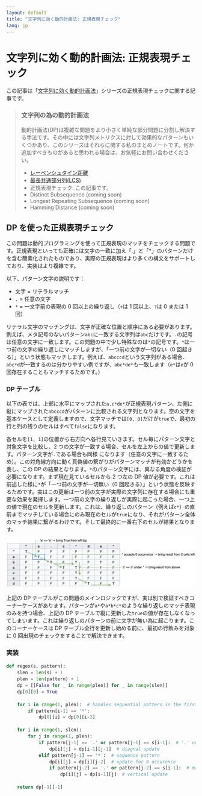 ```yaml
---
layout: default
title: "文字列に効く動的計画法: 正規表現チェック"
lang: jp
---
```


# 文字列に効く動的計画法: 正規表現チェック

この記事は「[文字列に効く動的計画法](/2023/02/02/dp-for-string-metrics.md)」シリーズの正規表現チェックに関する記事です。

> ### 文字列の為の動的計画法
>
> 動的計画法(DP)は複雑な問題をより小さく単純な部分問題に分割し解決する手法です。その中には文字列メトリクスに対して効果的なパターンもいくつかあり、このシリーズはそれらに関する私のまとめノートです。何か追加すべきものがあると思われる場合は、お気軽にお問い合わせください。
>
> - [レーベンシュタイン距離](/2023/02/03/dp-levenshtein.html)
> - [最長共通部分列(LCS)](/2023/02/05/dp-lcs.html)
> - 正規表現チェック: この記事です。
> - Distinct Subsequence (coming soon)
> - Longest Repeating Subsequence (coming soon)
> - Hamming Distance (coming soon)

## DP を使った正規表現チェック

この問題は動的プログラミングを使って正規表現のマッチをチェックする問題です。正規表現といっても正確には文字の一致に加え「.」と「\*」のパターンだけを含む簡素化されたものであり、実際の正規表現はより多くの構文をサポートしており、実装はより複雑です。

以下、パターン文字の説明です：

- 文字 = リテラルマッチ
- `.` = 任意の文字
- `*` = 一文字前の表現の 0 回以上の繰り返し（`+`は 1 回以上、`?`は 0 または 1 回）

リテラル文字のマッチングは、文字が正確な位置と順序にある必要があります。例えば、メタ記号のないパターン`abc`に一致する文字列は`abc`だけです。`.`の記号は任意の文字に一致します。この問題の中で少し特殊なのは`*`の記号です。`*`は一つ前の文字の繰り返しにマッチしますが、「一つ前の文字が一切ない（0 回起きる）」という状態もマッチします。例えば、`abcccd`という文字列がある場合、`abc*d`が一致するのは分かりやすい例ですが、`abc*de*`も一致します（`e*`は`e`が 0 回存在することもマッチするためです。）

### DP テーブル

以下の表では、上部に水平にマップされた`a.c*de*`が正規表現パターン、左側に縦にマップされた`abcccd`がパターンに比較される文字列となります。空の文字を基本ケースとして定義しますので、文字マッチでは`[0, 0]`だけが`true`で、最初の行と列の残りのセルはすべて`false`になります。

各セルを`[1, 1]`の位置から右方向へ各行見ていきます。セル毎にパターン文字と対象文字を比較し、2 つの文字が一致する場合、セルを左上からの値で更新します。パターン文字が`.`である場合も同様 になります（任意の文字に一致するため）。この対角線方向に動く真偽値の繋がりがパターンマッチが有効かどうかを表し、この DP の結果となります。`*`のパターン文字には、異なる角度の検証が必要になります。まず現在見ているセルから 2 つ左の DP 値が必要です。これは前述した様に`*`が「一つ前の文字が一切無い（0 回起きる）」という状態を反映するためです。実はこの更新は一つ前の文字が実際の文字列に存在する場合にも重要な効果を発揮します。一つ前の文字の繰り返しが実際に起こった場合、一つ上の値で現在のセルを更新します。これは、繰り返しのパターン（例えば`c*`）の直前までマッチしている場合にのみ現在のセルが`true`になり、それがパターン全体のマッチ結果に繋がるわけです。そして最終的に一番右下のセルが結果となります。

<img src="/assets/images/dp-regex.png" style="background-color: #FFF;">
<!-- ![dp-regex-table](/image/dp-regex.png) -->

上記の DP テーブルがこの問題のメインロジックですが、実は別で検証すべきコーナーケースがあります。パターンが`a*`や`a*b*c*`のような繰り返しのマッチ表現のみを持つ場合、上記の DP テーブルで縦に更新した`true`の値が存在しなくなってしまいます。これは繰り返しのパターンの前に文字が無い為に起こります。このコーナーケースは DP テーブル全行を更新し始める前に、最初の行飲みを対象に 0 回出現のチェックをすることで解決できます。

### 実装

```python
def regex(s, pattern):
    slen = len(s) + 1
    plen = len(pattern) + 1
    dp = [[False for _ in range(plen)] for _ in range(slen)]
    dp[0][0] = True

    for i in range(1, plen):  # handles sequential pattern in the first row
        if pattern[i-1] == '*':
            dp[0][i] = dp[0][i-2]

    for i in range(1, slen):
        for j in range(1, plen):
            if pattern[j-1] == '.' or pattern[j-1] == s[i-1]:  # '.' or char match
                dp[i][j] = dp[i-1][j-1]  # diagnal update
            elif pattern[j-1] == '*':  # sequence pattern
                dp[i][j] = dp[i][j-2]  # update for 0 occurence
                if pattern[j-2] == '.' or pattern[j-2] == s[i-1]:  # match before sequence pattern
                    dp[i][j] = dp[i-1][j]  # vertical update

    return dp[-1][-1]
```